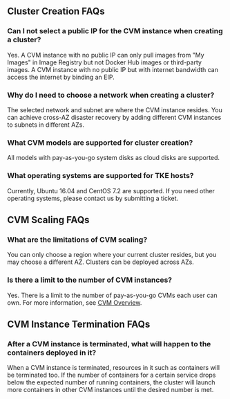 ## Cluster Creation FAQs

### Can I not select a public IP for the CVM instance when creating a cluster?

Yes. A CVM instance with no public IP can only pull images from "My Images" in Image Registry but not Docker Hub images or third-party images.
A CVM instance with no public IP but with internet bandwidth can access the internet by binding an EIP.

### Why do I need to choose a network when creating a cluster?

The selected network and subnet are where the CVM instance resides. You can achieve cross-AZ disaster recovery by adding different CVM instances to subnets in different AZs.

### What CVM models are supported for cluster creation?

All models with pay-as-you-go system disks as cloud disks are supported.

### What operating systems are supported for TKE hosts?

Currently, Ubuntu 16.04 and CentOS 7.2 are supported. If you need other operating systems, please contact us by submitting a ticket.

## CVM Scaling FAQs

### What are the limitations of CVM scaling?

You can only choose a region where your current cluster resides, but you may choose a different AZ. Clusters can be deployed across AZs.

### Is there a limit to the number of CVM instances?

Yes. There is a limit to the number of pay-as-you-go CVMs each user can own. For more information, see [CVM Overview](https://console.cloud.tencent.com/cvm/overview).

## CVM Instance Termination FAQs

### After a CVM instance is terminated, what will happen to the containers deployed in it?

When a CVM instance is terminated, resources in it such as containers will be terminated too. If the number of containers for a certain service drops below the expected number of running containers, the cluster will launch more containers in other CVM instances until the desired number is met.
